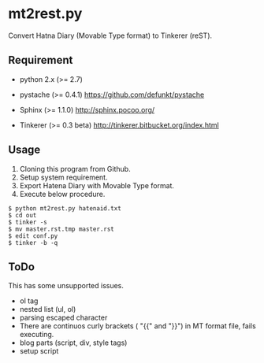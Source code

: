 mt2rest.py
==========

Convert Hatna Diary (Movable Type format) to Tinkerer (reST).

Requirement
-----------

* python 2.x (>= 2.7)

* pystache   (>= 0.4.1)
  https://github.com/defunkt/pystache

* Sphinx     (>= 1.1.0)
  http://sphinx.pocoo.org/

* Tinkerer   (>= 0.3 beta)
  http://tinkerer.bitbucket.org/index.html

Usage
-----

1. Cloning this program from Github.
2. Setup system requirement.
3. Export Hatena Diary with Movable Type format.
4. Execute below procedure.

``` shell
$ python mt2rest.py hatenaid.txt
$ cd out
$ tinker -s
$ mv master.rst.tmp master.rst
$ edit conf.py
$ tinker -b -q
```

ToDo
----

This has some unsupported issues.

* ol tag
* nested list (ul, ol)
* parsing escaped character
* There are continuos curly brackets ( "{{" and "}}") in MT format file, fails executing.
* blog parts (script, div, style tags)
* setup script

